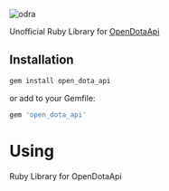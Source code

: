 ![odra](https://user-images.githubusercontent.com/2478436/28491007-95355790-6ef0-11e7-95b9-a08f585db9e8.png)

Unofficial Ruby Library for [OpenDotaApi](https://docs.opendota.com/)


## Installation
```ruby
gem install open_dota_api
```

or add to your Gemfile:
```ruby
gem 'open_dota_api'
```


# Using
Ruby Library for OpenDotaApi
